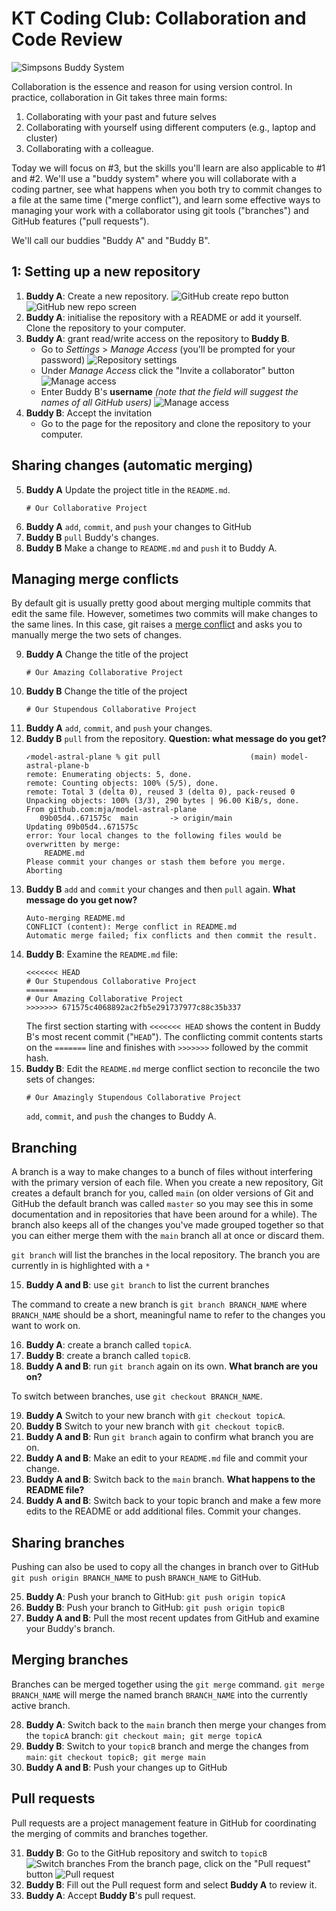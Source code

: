 # KT Coding Club: Collaboration and Code Review

![Simpsons Buddy System](https://media.giphy.com/media/xT5LMWE57MtWBl0GI0/source.gif)

Collaboration is the essence and reason for using version control. In practice, collaboration in Git takes three main forms:

1. Collaborating with your past and future selves
2. Collaborating with yourself using different computers (e.g., laptop and cluster)
3. Collaborating with a colleague. 

Today we will focus on #3, but the skills you'll learn are also applicable to #1 and #2. We'll use a "buddy system" where you will collaborate with a coding partner, see what happens when you both try to commit changes to a file at the same time ("merge conflict"), and learn some effective ways to managing your work with a collaborator using git tools ("branches") and GitHub features ("pull requests").

We'll call our buddies "Buddy A" and "Buddy B".

## 1: Setting up a new repository

1. **Buddy A**: Create a new repository.
	![GitHub create repo button](../markdown_images/github_repo.png)
	![GitHub new repo screen](../markdown_images/github_repo2.png)
2. **Buddy A**: initialise the repository with a README or add it yourself. Clone the repository to your computer.
3. **Buddy A**: grant read/write access on the repository to **Buddy B**. 
 	- Go to *Settings* > *Manage Access* (you'll be prompted for your password)
    ![Repository settings](../markdown_images/github_settings.png)
    - Under *Manage Access* click the "Invite a collaborator" button
    ![Manage access](../markdown_images/github_manage_access.png)  
    - Enter Buddy B's **username** *(note that the field will suggest the names of all GitHub users)*
  	![Manage access](../markdown_images/github_invite_collab.png)  
4. **Buddy B**: Accept the invitation
	- Go to the page for the repository and clone the repository to your computer.
  
## Sharing changes (automatic merging)

5. **Buddy A** Update the project title in the `README.md`.
	```
	# Our Collaborative Project
	``` 
6. **Buddy A** `add`, `commit`, and `push` your changes to GitHub
7. **Buddy B** `pull` Buddy's changes.
8. **Buddy B** Make a change to `README.md` and `push` it to Buddy A.

## Managing merge conflicts

By default git is usually pretty good about merging multiple commits that edit the same file. However, sometimes two commits will make changes to the same lines. In this case, git raises a [merge conflict](https://git-scm.com/book/en/v2/Git-Branching-Basic-Branching-and-Merging#_basic_merge_conflicts) and asks you to manually merge the two sets of changes.

9. **Buddy A** Change the title of the project
	```
	# Our Amazing Collaborative Project
	```
10. **Buddy B** Change the title of the project
	```
	# Our Stupendous Collaborative Project
	```
11. **Buddy A** `add`, `commit`, and `push` your changes.
12. **Buddy B** `pull` from the repository. **Question: what message do you get?**
	```
	✓model-astral-plane % git pull                    (main) model-astral-plane-b
	remote: Enumerating objects: 5, done.
	remote: Counting objects: 100% (5/5), done.
	remote: Total 3 (delta 0), reused 3 (delta 0), pack-reused 0
	Unpacking objects: 100% (3/3), 290 bytes | 96.00 KiB/s, done.
	From github.com:mja/model-astral-plane
	   09b05d4..671575c  main       -> origin/main
	Updating 09b05d4..671575c
	error: Your local changes to the following files would be overwritten by merge:
		README.md
	Please commit your changes or stash them before you merge.
	Aborting
	```
12. **Buddy B** `add` and `commit` your changes and then `pull` again. **What message do you get now?**
	```
	Auto-merging README.md
	CONFLICT (content): Merge conflict in README.md
	Automatic merge failed; fix conflicts and then commit the result.
	```
13. **Buddy B**: Examine the `README.md` file:
	```
	<<<<<<< HEAD
	# Our Stupendous Collaborative Project
	=======
	# Our Amazing Collaborative Project
	>>>>>>> 671575c4068892ac2fb5e291737977c88c35b337
	```
	The first section starting with `<<<<<<< HEAD` shows the content in Buddy B's most recent commit ("`HEAD`"). The conflicting commit contents starts on the `=======` line and finishes with `>>>>>>>` followed by the commit hash.
14. **Buddy B**: Edit the `README.md` merge conflict section to reconcile the two sets of changes:
	```
	# Our Amazingly Stupendous Collaborative Project
	```
	`add`, `commit`, and `push` the changes to Buddy A.


## Branching

A branch is a way to make changes to a bunch of files without interfering with the primary version of each file. When you create a new repository, Git creates a default branch for you, called `main` (on older versions of Git and GitHub the default branch was called `master` so you may see this in some documentation and in repositories that have been around for a while). The branch also keeps all of the changes you've made grouped together so that you can either merge them with the `main` branch all at once or discard them.

`git branch` will list the branches in the local repository. The branch you are currently in is highlighted with a `*`

15. **Buddy A and B**: use `git branch` to list the current branches

The command to create a new branch is `git branch BRANCH_NAME` where `BRANCH_NAME` should be a short, meaningful name to refer to the changes you want to work on.

16. **Buddy A**: create a branch called `topicA`.
17. **Buddy B**: create a branch called `topicB`.
18. **Buddy A and B**: run `git branch` again on its own. **What branch are you on?**

To switch between branches, use `git checkout BRANCH_NAME`.

19. **Buddy A** Switch to your new branch with `git checkout topicA`.
20. **Buddy B** Switch to your new branch with `git checkout topicB`.
21. **Buddy A and B**: Run `git branch` again to confirm what branch you are on.
22. **Buddy A and  B**: Make an edit to your `README.md` file and commit your change.
23. **Buddy A and B**: Switch back to the `main` branch. **What happens to the README file?**
24. **Buddy A and B**: Switch back to your topic branch and make a few more edits to the README or add additional files. Commit your changes.

## Sharing branches

Pushing can also be used to copy all the changes in branch over to GitHub `git push origin BRANCH_NAME` to push `BRANCH_NAME` to GitHub. 

25. **Buddy A**: Push your branch to GitHub: `git push origin topicA`
26. **Buddy B**: Push your branch to GitHub: `git push origin topicB`
27. **Buddy A and B**: Pull the most recent updates from GitHub and examine your Buddy's branch.

## Merging branches

Branches can be merged together using the `git merge` command. `git merge BRANCH_NAME` will merge the named branch  `BRANCH_NAME` into the currently active branch.

28. **Buddy A**: Switch back to the `main` branch then merge your changes from the `topicA` branch: `git checkout main; git merge topicA`
29. **Buddy B**: Switch to your `topicB` branch and merge the changes from `main`: `git checkout topicB; git merge main`
30. **Buddy A and B**: Push your changes up to GitHub

## Pull requests

Pull requests are a project management feature in GitHub for coordinating the merging of commits and branches together.

31. **Buddy B**: Go to the GitHub repository and switch to `topicB`
	![Switch branches](../markdown_images/github_switch_branch.png)
	From the branch page, click on the "Pull request" button
	![Pull request](../markdown_images/github_pull_request.png)
32. **Buddy B**: Fill out the Pull request form and select **Buddy A** to review it.
33. **Buddy A**: Accept **Buddy B**'s pull request.
